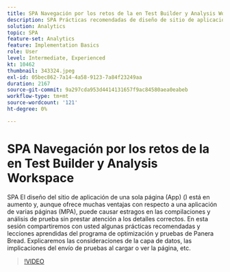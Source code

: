 ```yaml
---
title: SPA Navegación por los retos de la en Test Builder y Analysis Workspace
description: SPA Prácticas recomendadas de diseño de sitio de aplicación de una sola página (en inglés) y lecciones aprendidas del programa Panera Bread de pruebas y optimización. Explicaremos las consideraciones de la capa de datos y las implicaciones del envío de pruebas al cargar o ver la página
solution: Analytics
topic: SPA
feature-set: Analytics
feature: Implementation Basics
role: User
level: Intermediate, Experienced
kt: 10462
thumbnail: 343324.jpeg
exl-id: 05bec862-7a14-4a58-9123-7a84f23249aa
duration: 2167
source-git-commit: 9a297cda953d4414131657f9ac84580aea0eabeb
workflow-type: tm+mt
source-wordcount: '121'
ht-degree: 0%

---
```


# SPA Navegación por los retos de la en Test Builder y Analysis Workspace

SPA El diseño del sitio de aplicación de una sola página (App) () está en aumento y, aunque ofrece muchas ventajas con respecto a una aplicación de varias páginas (MPA), puede causar estragos en las compilaciones y análisis de prueba sin prestar atención a los detalles correctos. En esta sesión compartiremos con usted algunas prácticas recomendadas y lecciones aprendidas del programa de optimización y pruebas de Panera Bread. Explicaremos las consideraciones de la capa de datos, las implicaciones del envío de pruebas al cargar o ver la página, etc.

>[!VIDEO](https://video.tv.adobe.com/v/343324/?quality=12&learn=on)
